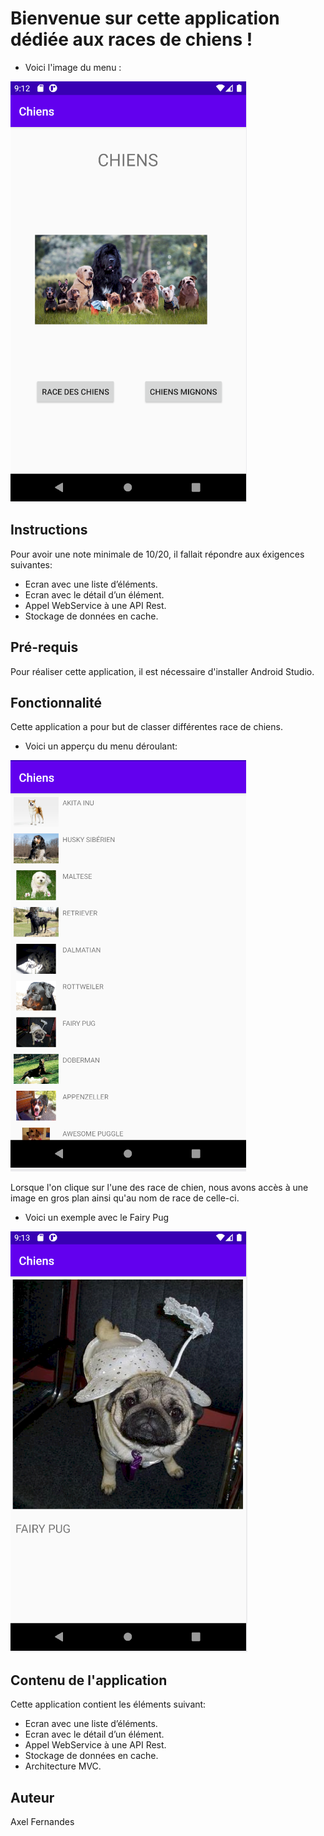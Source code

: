 # Bienvenue sur cette application dédiée aux races de chiens !

 - Voici l'image du menu :

![Menu](https://github.com/FernandesAxel/Chiens/blob/master/img/menu.PNG)

## Instructions

Pour avoir une note minimale de 10/20, il fallait répondre aux éxigences suivantes:
- Ecran avec une liste d’éléments.
- Ecran avec le détail d’un élément.
- Appel WebService à une API Rest.
- Stockage de données en cache.

## Pré-requis

Pour réaliser cette application, il est nécessaire d'installer Android Studio.

## Fonctionnalité

Cette application a pour but de classer différentes race de chiens.
- Voici un apperçu du menu déroulant:

![Menue1](https://github.com/FernandesAxel/Chiens/blob/master/img/chien_mignon.PNG)


Lorsque l'on clique sur l'une des race de chien, nous avons accès à une image en gros plan ainsi qu'au nom de race de celle-ci.
- Voici un exemple avec le Fairy Pug

![FairyPug](https://github.com/FernandesAxel/Chiens/blob/master/img/chien_mignon_click.PNG)

## Contenu de l'application

Cette application contient les éléments suivant:
- Ecran avec une liste d’éléments.
- Ecran avec le détail d’un élément.
- Appel WebService à une API Rest.
- Stockage de données en cache.
- Architecture MVC.

## Auteur

Axel Fernandes



